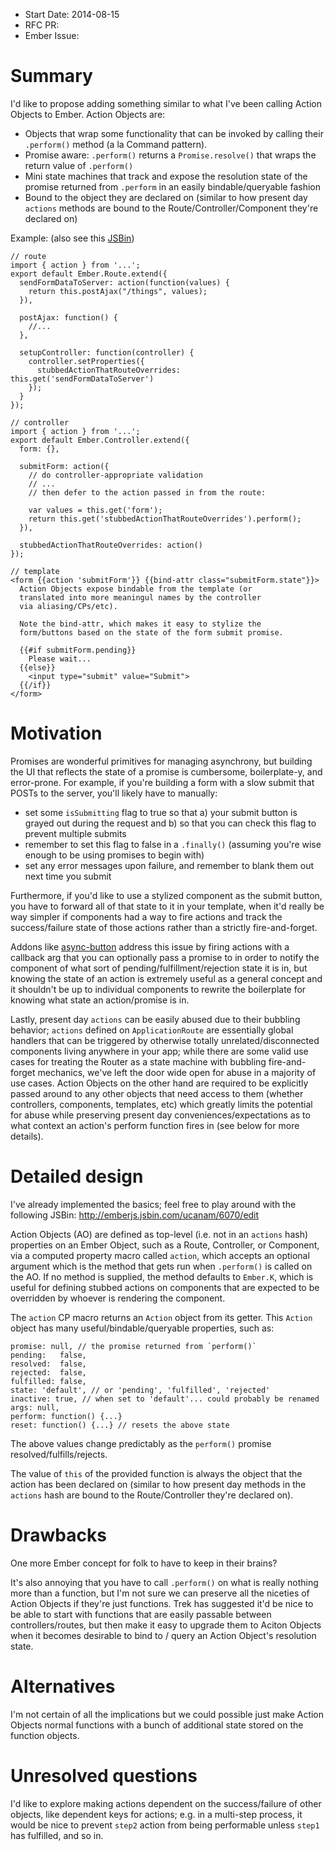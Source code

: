 - Start Date: 2014-08-15
- RFC PR: 
- Ember Issue: 

# Summary

I'd like to propose adding something similar to what I've been calling 
Action Objects to Ember. Action Objects are:

- Objects that wrap some functionality that can be invoked by calling
  their `.perform()` method (a la Command pattern).
- Promise aware: `.perform()` returns a `Promise.resolve()` that wraps
  the return value of `.perform()`
- Mini state machines that track and expose the resolution state of the promise returned
  from `.perform` in an easily bindable/queryable fashion
- Bound to the object they are declared on (similar to how present day
  `actions` methods are bound to the Route/Controller/Component they're
  declared on)

Example: (also see this [JSBin](http://emberjs.jsbin.com/ucanam/6070/edit))

    // route
    import { action } from '...';
    export default Ember.Route.extend({
      sendFormDataToServer: action(function(values) {
        return this.postAjax("/things", values);
      }),

      postAjax: function() {
        //...
      },

      setupController: function(controller) {
        controller.setProperties({
          stubbedActionThatRouteOverrides: this.get('sendFormDataToServer')
        });
      }
    });

    // controller
    import { action } from '...';
    export default Ember.Controller.extend({
      form: {}, 

      submitForm: action({
        // do controller-appropriate validation
        // ...
        // then defer to the action passed in from the route:
        
        var values = this.get('form');
        return this.get('stubbedActionThatRouteOverrides').perform();
      }),

      stubbedActionThatRouteOverrides: action()
    });
    
    // template
    <form {{action 'submitForm'}} {{bind-attr class="submitForm.state"}}>
      Action Objects expose bindable from the template (or
      translated into more meaningul names by the controller
      via aliasing/CPs/etc).

      Note the bind-attr, which makes it easy to stylize the
      form/buttons based on the state of the form submit promise.

      {{#if submitForm.pending}}
        Please wait...
      {{else}}
        <input type="submit" value="Submit">
      {{/if}}
    </form>

# Motivation

Promises are wonderful primitives for managing asynchrony, but building
the UI that reflects the state of a promise is cumbersome,
boilerplate-y, and error-prone. For example, if you're building a form
with a slow submit that POSTs to the server, you'll likely have to
manually:

- set some `isSubmitting` flag to true so that a) your submit button is
  grayed out during the request and b) so that you can check this flag
  to prevent multiple submits
- remember to set this flag to false in a `.finally()` (assuming you're
  wise enough to be using promises to begin with)
- set any error messages upon failure, and remember to blank them out
  next time you submit

Furthermore, if you'd like to use a stylized component as the submit
button, you have to forward all of that state to it in your template, 
when it'd really be way simpler if components had a way to fire actions
and track the success/failure state of those actions rather than a
strictly fire-and-forget.

Addons like [async-button](https://github.com/dockyard/ember-cli-async-button)
address this issue by firing actions with a callback arg that you can
optionally pass a promise to in order to notify the component of what
sort of pending/fulfillment/rejection state it is in, but knowing the
state of an action is extremely useful as a general concept and it
shouldn't be up to individual components to rewrite the boilerplate for
knowing what state an action/promise is in. 

Lastly, present day `actions` can be easily abused due to their
bubbling behavior; `actions` defined on `ApplicationRoute` are
essentially global handlers that can be triggered by otherwise totally
unrelated/disconnected components living anywhere in your app; while
there are some valid use cases for treating the Router as a state
machine with bubbling fire-and-forget mechanics, we've left the door
wide open for abuse in a majority of use cases. Action Objects on the
other hand are required to be explicitly passed around to any other
objects that need access to them (whether controllers, components,
templates, etc) which greatly limits the potential for abuse while
preserving present day conveniences/expectations as to what context an
action's perform function fires in (see below for more details).

# Detailed design

I've already implemented the basics; feel free to play around with the
following JSBin: http://emberjs.jsbin.com/ucanam/6070/edit

Action Objects (AO) are defined as top-level (i.e. not in an `actions` hash)
properties on an Ember Object, such as a Route, Controller, or
Component, via a computed property macro called `action`, which accepts
an optional argument which is the method that gets run when `.perform()`
is called on the AO. If no method is supplied, the method defaults to 
`Ember.K`, which is useful for defining stubbed actions on components
that are expected to be overridden by whoever is rendering the
component.

The `action` CP macro returns an `Action` object from its getter. This
`Action` object has many useful/bindable/queryable properties, such as:

    promise: null, // the promise returned from `perform()`
    pending:   false,
    resolved:  false,
    rejected:  false,
    fulfilled: false,
    state: 'default', // or 'pending', 'fulfilled', 'rejected'
    inactive: true, // when set to 'default'... could probably be renamed
    args: null,
    perform: function() {...}
    reset: function() {...} // resets the above state

The above values change predictably as the `perform()` promise
resolved/fulfills/rejects.

The value of `this` of the provided function is always the object that
the action has been declared on (similar to how present day methods in
the `actions` hash are bound to the Route/Controller they're declared
on).

# Drawbacks

One more Ember concept for folk to have to keep in their brains?

It's also annoying that you have to call `.perform()` on what is really
nothing more than a function, but I'm not sure we can preserve all the
niceties of Action Objects if they're just functions. Trek has suggested
it'd be nice to be able to start with functions that are easily passable
between controllers/routes, but then make it easy to upgrade them to
Aciton Objects when it becomes desirable to bind to / query an Action
Object's resolution state.

# Alternatives

I'm not certain of all the implications but we could possible just make
Action Objects normal functions with a bunch of additional state stored
on the function objects.

# Unresolved questions

I'd like to explore making actions dependent on the success/failure of
other objects, like dependent keys for actions; e.g. in a multi-step
process, it would be nice to prevent `step2` action from being
performable unless `step1` has fulfilled, and so in. 



